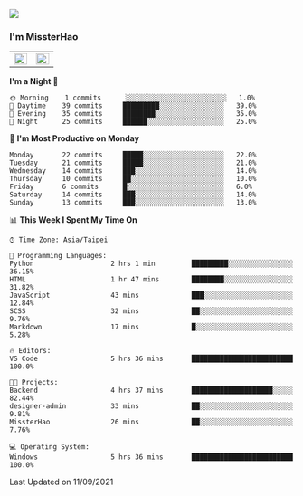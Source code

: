 ![](https://komarev.com/ghpvc/?username=MissterHao&color=ff69b4)

### I'm MissterHao


<!-- Readme stats -->
<!-- https://github.com/anuraghazra/github-readme-stats -->
<table>
<tr>
    <td valign="top" width="50%">
    <img src="https://github-readme-stats.vercel.app/api?username=MissterHao&hide_border=true&show_icons=true&locale=en" align="left" style="width: 100%" />
    </td>
    <td valign="top" width="50%">
    <img src="https://github-readme-stats.vercel.app/api/top-langs?username=MissterHao&hide_border=true&show_icons=true&locale=en&layout=compact" align="left" style="width: 100%" />
    </td>
</tr>
</table>  


<!--START_SECTION:waka-->
**I'm a Night 🦉** 

```text
🌞 Morning    1 commits      ░░░░░░░░░░░░░░░░░░░░░░░░░   1.0% 
🌆 Daytime    39 commits     █████████░░░░░░░░░░░░░░░░   39.0% 
🌃 Evening    35 commits     ████████░░░░░░░░░░░░░░░░░   35.0% 
🌙 Night      25 commits     ██████░░░░░░░░░░░░░░░░░░░   25.0%

```
📅 **I'm Most Productive on Monday** 

```text
Monday       22 commits     █████░░░░░░░░░░░░░░░░░░░░   22.0% 
Tuesday      21 commits     █████░░░░░░░░░░░░░░░░░░░░   21.0% 
Wednesday    14 commits     ███░░░░░░░░░░░░░░░░░░░░░░   14.0% 
Thursday     10 commits     ██░░░░░░░░░░░░░░░░░░░░░░░   10.0% 
Friday       6 commits      █░░░░░░░░░░░░░░░░░░░░░░░░   6.0% 
Saturday     14 commits     ███░░░░░░░░░░░░░░░░░░░░░░   14.0% 
Sunday       13 commits     ███░░░░░░░░░░░░░░░░░░░░░░   13.0%

```


📊 **This Week I Spent My Time On** 

```text
⌚︎ Time Zone: Asia/Taipei

💬 Programming Languages: 
Python                   2 hrs 1 min         █████████░░░░░░░░░░░░░░░░   36.15% 
HTML                     1 hr 47 mins        ████████░░░░░░░░░░░░░░░░░   31.82% 
JavaScript               43 mins             ███░░░░░░░░░░░░░░░░░░░░░░   12.84% 
SCSS                     32 mins             ██░░░░░░░░░░░░░░░░░░░░░░░   9.76% 
Markdown                 17 mins             █░░░░░░░░░░░░░░░░░░░░░░░░   5.28%

🔥 Editors: 
VS Code                  5 hrs 36 mins       █████████████████████████   100.0%

🐱‍💻 Projects: 
Backend                  4 hrs 37 mins       ████████████████████░░░░░   82.44% 
designer-admin           33 mins             ██░░░░░░░░░░░░░░░░░░░░░░░   9.81% 
MissterHao               26 mins             ██░░░░░░░░░░░░░░░░░░░░░░░   7.76%

💻 Operating System: 
Windows                  5 hrs 36 mins       █████████████████████████   100.0%

```


 Last Updated on 11/09/2021
<!--END_SECTION:waka-->

<!--
**MissterHao/MissterHao** is a ✨ _special_ ✨ repository because its `README.md` (this file) appears on your GitHub profile.

Here are some ideas to get you started:

- 🔭 I’m currently working on ...
- 🌱 I’m currently learning ...
- 👯 I’m looking to collaborate on ...
- 🤔 I’m looking for help with ...
- 💬 Ask me about ...
- 📫 How to reach me: ...
- 😄 Pronouns: ...
- ⚡ Fun fact: ...
-->
